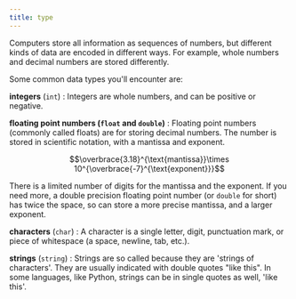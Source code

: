 ```yaml
---
title: type
---
```

Computers store all information as sequences of numbers, but different kinds of data are encoded in different ways.
For example, whole numbers and decimal numbers are stored differently.

Some common data types you'll encounter are:

**integers** (`int`)
: Integers are whole numbers, and can be positive or negative.

**floating point numbers (`float` and `double`)**
: Floating point numbers (commonly called floats) are for storing decimal numbers.
The number is stored in scientific notation, with a mantissa and exponent.

```math
\overbrace{3.18}^{\text{mantissa}}\times 10^{\overbrace{-7}^{\text{exponent}}}
```

There is a limited number of digits for the mantissa and the exponent. If you need more, a double precision floating point number (or `double` for short) has twice the
space, so can store a more precise mantissa, and a larger exponent.

**characters** (`char`)
: A character is a single letter, digit, punctuation mark,
or piece of whitespace (a space, newline, tab, etc.).

**strings** (`string`)
: Strings are so called because they are 'strings of characters'.
They are usually indicated with double quotes "like this".
In some languages, like Python, strings can be in single quotes
as well, 'like this'.